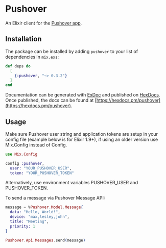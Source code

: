 # Pushover
  
An Elixir client for the [Pushover app](https://pushover.net/).

## Installation

The package can be installed by adding `pushover` to your list of dependencies in `mix.exs`:

```elixir
def deps do
  [
    {:pushover, "~> 0.3.2"}
  ]
end
```

Documentation can be generated with [ExDoc](https://github.com/elixir-lang/ex_doc)
and published on [HexDocs](https://hexdocs.pm). Once published, the docs can
be found at [https://hexdocs.pm/pushover](https://hexdocs.pm/pushover).

## Usage

Make sure Pushover user string and application tokens are setup in your config file (example below is for Elixir 1.9+), if using an older version use Mix.Config instead of Config.

```elixir
use Mix.Config

config :pushover,
  user: "YOUR_PUSHOVER_USER",
  token: "YOUR_PUSHOVER_TOKEN"
```

Alternatively, use environment variables PUSHOVER_USER and PUSHOVER_TOKEN.

To send a message via Pushover Message API:

```elixir
message = %Pushover.Model.Message{
  data: "Hello, World!",
  device: "max,lesley,john",
  title: "Meeting",
  priority: 1
}

Pushover.Api.Messages.send(message)

```
